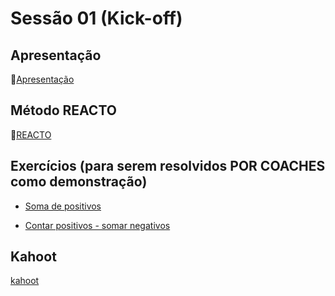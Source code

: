 # Sessão 01 (Kick-off)

## Apresentação

🔗[Apresentação](https://docs.google.com/presentation/d/1z3WU5npJsr6JO79i6FsLqOekf_k7tgdKEaooAUfH1J0/present?slide=id.ge7a1a5bc44_0_0)

## Método REACTO

🔗[REACTO](https://www.youtube.com/watch?v=AoD3hLFxI5I)

## Exercícios (para serem resolvidos POR COACHES como demonstração)

- [Soma de positivos](https://www.codewars.com/kata/5715eaedb436cf5606000381)

- [Contar positivos - somar negativos](https://www.codewars.com/kata/576bb71bbbcf0951d5000044)

## Kahoot

[kahoot](https://play.kahoot.it/v2?quizId=fb8bb2a1-5d9d-45ef-b8f9-5421e4661fe6&activeWorkspace=PERSONAL&token=eyJraWQiOiJTZmRDOUNBOHlyT2dhOEVMUWxEODFyWWV2d1NicEE5cWxTb0siLCJ0eXAiOiJhY2Nlc3Mrand0IiwiYWxnIjoiUlMyNTYifQ.eyJhdWQiOiJodHRwczpcL1wva2Fob290Lml0XC9yZXN0Iiwic3ViIjoiMWU1ZWM2M2EtMzA4ZS00ZDVhLWFmNTItNDQ1MWU3NjY4MTRlIiwiaXNzIjoiaHR0cHM6XC9cL2thaG9vdC5pdFwvcmVzdCIsImV4cCI6MTY3NDAyMzI1OCwiaWF0IjoxNjczNDYxNjY1LCJqdGkiOiI2M2I4ZDJlMi1iNzM1LTNkMWUtODI0Yy03M2Y2YjJjOTIyMmMiLCJzaWQiOiJhNjRiYmFhOS1hNWMzLTRkOGMtYmI2NS1iZjczZjg4ZjhhZjAifQ.vF_u7xZyuv8_1MzaKwwN9aPd3iDBVw1aQ8cK0a5dENw0dsOS2CFOFsrIu-oMpOy9ul6Pb9OkVi5njdIEROt17xPUvcazXLi7Bl_o4ixwNFiBDaahPCyW7EKAJq9aG_Y4tIDkiOLLp16EUXO26ys6a7A9LZfFGjdmFePAcQ3WXDUsKzL00TzDQGRcZqD8h_3h3RemWIuhVSWlqCEiwCPOCMaJBvWnsDr-r-SbsIiplb6upezMVdVBKHd0gtn3pc1Yp2jOlYuTmAM8nP8gAXUgJYhteGFCa3F7ieRo8S2IQ6ok90KE7EINo9eObQWt3yfHItIo6oWmTKuXrapidxlFEw)
